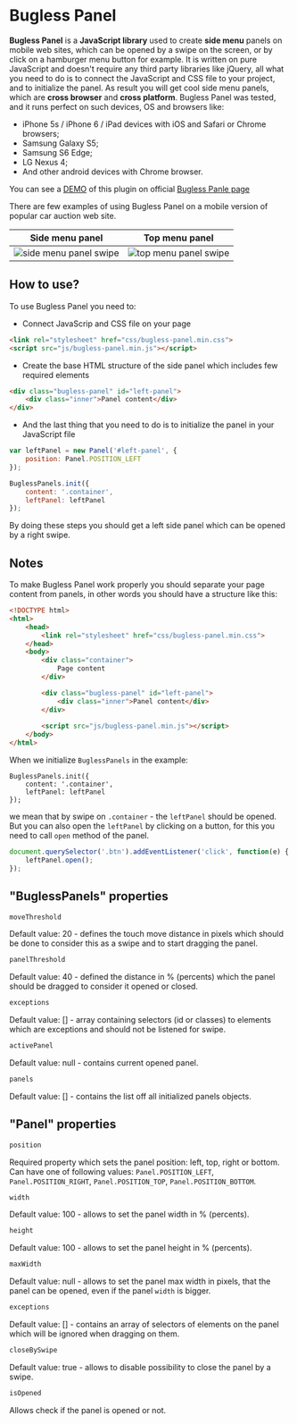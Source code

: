 Bugless Panel
==================

**Bugless Panel** is a **JavaScript library** used to create **side menu** panels on mobile web sites, 
which can be opened by a swipe on the screen, or by click on a hamburger menu button for example.
It is written on pure JavaScript and doesn't require any third party libraries like jQuery, 
all what you need to do is to connect the JavaScript and CSS file to your project, and to initialize the panel.
As result you will get cool side menu panels, which are **cross browser** and **cross platform**.
Bugless Panel was tested, and it runs perfect on such devices, OS and browsers like:

* iPhone 5s / iPhone 6 / iPad devices with iOS and Safari or Chrome browsers;
* Samsung Galaxy S5;
* Samsung S6 Edge;
* LG Nexus 4;
* And other android devices with Chrome browser.

You can see a [DEMO](http://phoenix3008.github.io/buglessPanel) of this plugin on official [Bugless Panle page](http://phoenix3008.github.io/buglessPanel)


There are few examples of using Bugless Panel on a mobile version of popular car auction web site.

[side]: http://phoenix3008.github.io/buglessPanel/img/side-panel-swipe.gif "Side menu panel"
[top]: http://phoenix3008.github.io/buglessPanel/img/top-panel-swipe.gif "Top menu panel"


| Side menu panel | Top menu panel |
|---|---|
| ![side menu panel swipe][side] | ![top menu panel swipe][top] |




## How to use?

To use Bugless Panel you need to:

* Connect JavaScrip and CSS file on your page

```html
<link rel="stylesheet" href="css/bugless-panel.min.css">
<script src="js/bugless-panel.min.js"></script>
```


* Create the base HTML structure of the side panel which includes few required elements

```html
<div class="bugless-panel" id="left-panel">
    <div class="inner">Panel content</div>
</div>
```

* And the last thing that you need to do is to initialize the panel in your JavaScript file

```javascript
var leftPanel = new Panel('#left-panel', {
    position: Panel.POSITION_LEFT
});

BuglessPanels.init({
    content: '.container',
    leftPanel: leftPanel
});
```

By doing these steps you should get a left side panel which can be opened by a right swipe.

## Notes
To make Bugless Panel work properly you should separate your page content from panels,
in other words you should have a structure like this:
```html
<!DOCTYPE html>
<html>
	<head>
		<link rel="stylesheet" href="css/bugless-panel.min.css">
	</head>
	<body>
		<div class="container">
			Page content
		</div>

		<div class="bugless-panel" id="left-panel">
			<div class="inner">Panel content</div>
		</div>
		
		<script src="js/bugless-panel.min.js"></script>
	</body>
</html>

```

When we initialize `BuglessPanels` in the example:
```javascrip
BuglessPanels.init({
    content: '.container',
    leftPanel: leftPanel
});
```
we mean that by swipe on `.container` - the `leftPanel` should be opened.  
But you can also open the `leftPanel` by clicking on a button, for this you need to call `open` method of the panel.
```javascript
document.querySelector('.btn').addEventListener('click', function(e) {
    leftPanel.open();
});
```

## "BuglessPanels" properties

```javascript
moveThreshold
```
Default value: 20 - defines the touch move distance in pixels which should be done to consider this as a swipe and to start dragging the panel.

```javascript
panelThreshold
```
Default value: 40 - defined the distance in % (percents) which the panel should be dragged to consider it opened or closed.

```javascript
exceptions
```
Default value: [] - array containing selectors (id or classes) to elements which are exceptions and should not be listened for swipe.

```javascript
activePanel
```
Default value: null - contains current opened panel.

```javascript
panels
```
Default value: [] - contains the list off all initialized panels objects.


## "Panel" properties

```javascript
position
```
Required property which sets the panel position: left, top, right or bottom. Can have one of following values:
`Panel.POSITION_LEFT`, `Panel.POSITION_RIGHT`, `Panel.POSITION_TOP`, `Panel.POSITION_BOTTOM`.

```javascript
width
```
Default value: 100 - allows to set the panel width in % (percents).

```javascript
height
```
Default value: 100 - allows to set the panel height in % (percents).

```javascript
maxWidth
```
Default value: null - allows to set the panel max width in pixels, that the panel can be opened, even if the panel `width` is bigger.

```javascript
exceptions
```
Default value: [] - contains an array of selectors of elements on the panel which will be ignored when dragging on them.

```javascript
closeBySwipe
```
Default value: true - allows to disable possibility to close the panel by a swipe.

```javascript
isOpened
```
Allows check if the panel is opened or not.